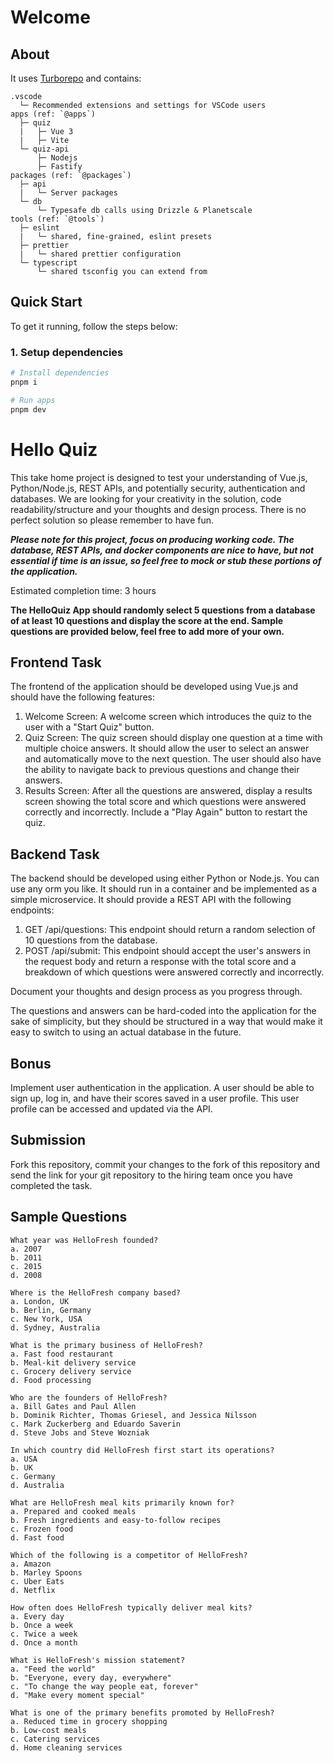 # Welcome

## About

It uses [Turborepo](https://turborepo.org) and contains:

```text
.vscode
  └─ Recommended extensions and settings for VSCode users
apps (ref: `@apps`)
  ├─ quiz
  |   ├─ Vue 3
  |   ├─ Vite
  └─ quiz-api
      ├─ Nodejs
      ├─ Fastify
packages (ref: `@packages`)
  ├─ api
  |   └─ Server packages
  └─ db
      └─ Typesafe db calls using Drizzle & Planetscale 
tools (ref: `@tools`)
  ├─ eslint
  |   └─ shared, fine-grained, eslint presets
  ├─ prettier
  |   └─ shared prettier configuration
  └─ typescript
      └─ shared tsconfig you can extend from
```

## Quick Start

To get it running, follow the steps below:

### 1. Setup dependencies

```bash
# Install dependencies
pnpm i

# Run apps
pnpm dev
```

# Hello Quiz
This take home project is designed to test your understanding of Vue.js, Python/Node.js, REST APIs, and potentially security, authentication and databases. We are looking for your creativity in the solution, code readability/structure and your thoughts and design process. There is no perfect solution so please remember to have fun.

**_Please note for this project, focus on producing working code. The database, REST APIs, and docker components are nice to have, but not essential if time is an issue, so feel free to mock or stub these portions of the application._**

Estimated completion time: 3 hours

**The HelloQuiz App should randomly select 5 questions from a database of at least 10 questions and display the score at the end. Sample questions are provided below, feel free to add more of your own.**

## Frontend Task
The frontend of the application should be developed using Vue.js and should have the following features:
1. Welcome Screen: A welcome screen which introduces the quiz to the user with a "Start Quiz" button.
2. Quiz Screen: The quiz screen should display one question at a time with multiple choice answers. It should allow the user to select an answer and automatically move to the next question. The user should also have the ability to navigate back to previous questions and change their answers.
3. Results Screen: After all the questions are answered, display a results screen showing the total score and which questions were answered correctly and incorrectly. Include a "Play Again" button to restart the quiz.

## Backend Task
The backend should be developed using either Python or Node.js. You can use any orm you like. It should run in a container and be implemented as a simple microservice. It should provide a REST API with the following endpoints:

1. GET /api/questions: This endpoint should return a random selection of 10 questions from the database.
2. POST /api/submit: This endpoint should accept the user's answers in the request body and return a response with the total score and a breakdown of which questions were answered correctly and incorrectly.

Document your thoughts and design process as you progress through.

The questions and answers can be hard-coded into the application for the sake of simplicity, but they should be structured in a way that would make it easy to switch to using an actual database in the future.

## Bonus
Implement user authentication in the application. A user should be able to sign up, log in, and have their scores saved in a user profile. This user profile can be accessed and updated via the API.

## Submission
Fork this repository, commit your changes to the fork of this repository and send the link for your git repository to the hiring team once you have completed the task.

## Sample Questions
```
What year was HelloFresh founded?
a. 2007
b. 2011
c. 2015
d. 2008

Where is the HelloFresh company based?
a. London, UK
b. Berlin, Germany
c. New York, USA
d. Sydney, Australia

What is the primary business of HelloFresh?
a. Fast food restaurant
b. Meal-kit delivery service
c. Grocery delivery service
d. Food processing

Who are the founders of HelloFresh?
a. Bill Gates and Paul Allen
b. Dominik Richter, Thomas Griesel, and Jessica Nilsson
c. Mark Zuckerberg and Eduardo Saverin
d. Steve Jobs and Steve Wozniak

In which country did HelloFresh first start its operations?
a. USA
b. UK
c. Germany
d. Australia

What are HelloFresh meal kits primarily known for?
a. Prepared and cooked meals
b. Fresh ingredients and easy-to-follow recipes
c. Frozen food
d. Fast food

Which of the following is a competitor of HelloFresh?
a. Amazon
b. Marley Spoons
c. Uber Eats
d. Netflix

How often does HelloFresh typically deliver meal kits?
a. Every day
b. Once a week
c. Twice a week
d. Once a month

What is HelloFresh's mission statement?
a. "Feed the world"
b. "Everyone, every day, everywhere"
c. "To change the way people eat, forever"
d. "Make every moment special"

What is one of the primary benefits promoted by HelloFresh?
a. Reduced time in grocery shopping
b. Low-cost meals
c. Catering services
d. Home cleaning services
```